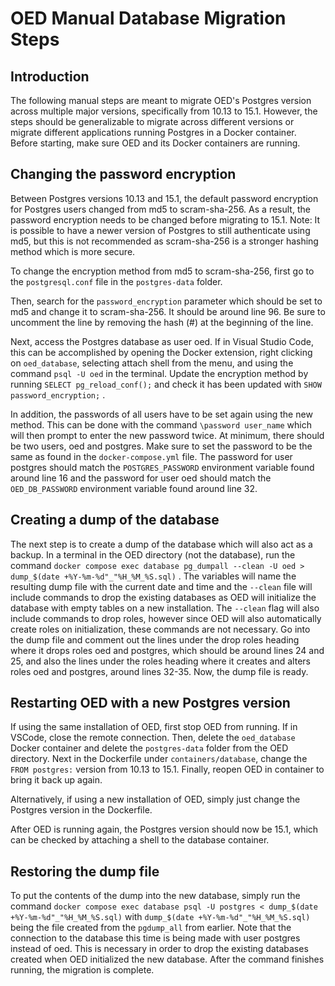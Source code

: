 # OED Manual Database Migration Steps

## Introduction

The following manual steps are meant to migrate OED's Postgres version across multiple major versions, specifically from 10.13 to 15.1. However, the steps should be generalizable to migrate across different versions or migrate different applications running Postgres in a Docker container. Before starting, make sure OED and its Docker containers are running.

## Changing the password encryption

Between Postgres versions 10.13 and 15.1, the default password encryption for Postgres users changed from md5 to scram-sha-256. As a result, the password encryption needs to be changed before migrating to 15.1. Note: It is possible to have a newer version of Postgres to still authenticate using md5, but this is not recommended as scram-sha-256 is a stronger hashing method which is more secure.

To change the encryption method from md5 to scram-sha-256, first go to the ``` postgresql.conf ``` file in the ``` postgres-data ``` folder. 

Then, search for the ``` password_encryption ``` parameter which should be set to md5 and change it to scram-sha-256. It should be around line 96. Be sure to uncomment the line by removing the hash (#) at the beginning of the line. 

Next, access the Postgres database as user oed. If in Visual Studio Code, this can be accomplished by opening the Docker extension, right clicking on ``` oed_database ```, selecting attach shell from the menu, and using the command ``` psql -U oed ``` in the terminal. Update the encryption method by running ``` SELECT pg_reload_conf(); ``` and check it has been updated with ``` SHOW password_encryption; ``` . 

In addition, the passwords of all users have to be set again using the new method. This can be done with the command ``` \password user_name ``` which will then prompt to enter the new password twice. At minimum, there should be two users, oed and postgres. Make sure to set the password to be the same as found in the ``` docker-compose.yml ``` file. The password for user postgres should match the ``` POSTGRES_PASSWORD ``` environment variable found around line 16 and the password for user oed should match the ``` OED_DB_PASSWORD ``` environment variable found around line 32.

## Creating a dump of the database

The next step is to create a dump of the database which will also act as a backup. In a terminal in the OED directory (not the database), run the command ``` docker compose exec database pg_dumpall --clean -U oed > dump_$(date +%Y-%m-%d"_"%H_%M_%S.sql) ``` . The variables will name the resulting dump file with the current date and time and the ``` --clean ``` file will include commands to drop the existing databases as OED will initialize the database with empty tables on a new installation. The ``` --clean ``` flag will also include commands to drop roles, however since OED will also automatically create roles on initialization, these commands are not necessary. Go into the dump file and comment out the lines under the drop roles heading where it drops roles oed and postgres, which should be around lines 24 and 25, and also the lines under the roles heading where it creates and alters roles oed and postgres, around lines 32-35. Now, the dump file is ready.

## Restarting OED with a new Postgres version

If using the same installation of OED, first stop OED from running. If in VSCode, close the remote connection. Then, delete the ``` oed_database ``` Docker container and delete the ``` postgres-data ``` folder from the OED directory. Next in the Dockerfile under ``` containers/database ```, change the ``` FROM postgres: ``` version from 10.13 to 15.1. Finally, reopen OED in container to bring it back up again.

Alternatively, if using a new installation of OED, simply just change the Postgres version in the Dockerfile.

After OED is running again, the Postgres version should now be 15.1, which can be checked by attaching a shell to the database container.

## Restoring the dump file

To put the contents of the dump into the new database, simply run the command ``` docker compose exec database psql -U postgres < dump_$(date +%Y-%m-%d"_"%H_%M_%S.sql) ``` with ``` dump_$(date +%Y-%m-%d"_"%H_%M_%S.sql) ``` being the file created from the ``` pgdump_all ``` from earlier. Note that the connection to the database this time is being made with user postgres instead of oed. This is necessary in order to drop the existing databases created when OED initialized the new database. After the command finishes running, the migration is complete.

